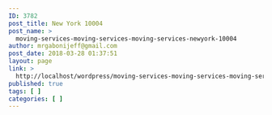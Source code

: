 ```yaml
---
ID: 3782
post_title: New York 10004
post_name: >
  moving-services-moving-services-moving-services-newyork-10004
author: mrgabonijeff@gmail.com
post_date: 2018-03-28 01:37:51
layout: page
link: >
  http://localhost/wordpress/moving-services-moving-services-moving-services-newyork-10004/
published: true
tags: [ ]
categories: [ ]
---
```

